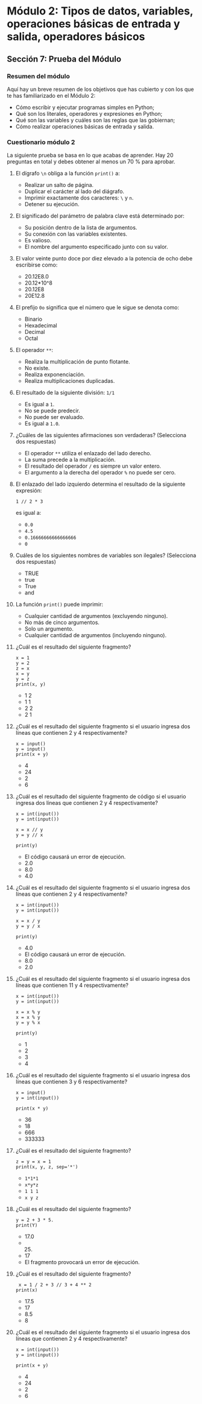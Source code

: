 # Módulo 2: Tipos de datos, variables, operaciones básicas de entrada y salida, operadores básicos 
## Sección 7: Prueba del Módulo


### Resumen del módulo

Aquí hay un breve resumen de los objetivos que has cubierto y con los que te has familiarizado en el Módulo 2:

* Cómo escribir y ejecutar programas simples en Python;
* Qué son los literales, operadores y expresiones en Python;
* Qué son las variables y cuáles son las reglas que las gobiernan;
* Cómo realizar operaciones básicas de entrada y salida.


### Cuestionario módulo 2

La siguiente prueba se basa en lo que acabas de aprender. Hay 20 preguntas en total y debes obtener al menos un 70 % para aprobar.

1. El dígrafo `\n` obliga a la función `print()` a:

    * Realizar un salto de página.
    * Duplicar el carácter al lado del diágrafo.
    * Imprimir exactamente dos caracteres: `\` y `n`.
    * Detener su ejecución.

2. El significado del parámetro de palabra clave está determinado por:

    * Su posición dentro de la lista de argumentos.
    * Su conexión con las variables existentes.
    * Es valioso.
    * El nombre del argumento especificado junto con su valor.

3. El valor veinte punto doce por diez elevado a la potencia de ocho debe escribirse como:

    * 20.12E8.0
    * 20.12*10^8
    * 20.12E8
    * 20E12.8

4. El prefijo `0o` significa que el número que le sigue se denota como:

    * Binario
    * Hexadecimal
    * Decimal
    * Octal

5. El operador `**`:

    * Realiza la multiplicación de punto flotante.
    * No existe.
    * Realiza exponenciación.
    * Realiza multiplicaciones duplicadas.

6. El resultado de la siguiente división: `1/1`

    * Es igual a `1`.
    * No se puede predecir.
    * No puede ser evaluado.
    * Es igual a `1.0`.

7. ¿Cuáles de las siguientes afirmaciones son verdaderas?  (Selecciona dos respuestas)

    * El operador `**` utiliza el enlazado del lado derecho.
    * La suma precede a la multiplicación.
    * El resultado del operador `/` es siempre un valor entero.
    * El argumento a la derecha del operador `%` no puede ser cero.

8. El enlazado del lado izquierdo determina el resultado de la siguiente expresión:

    ```
    1 // 2 * 3
    ```
    es igual a:

    * `0.0`
    * `4.5`
    * `0.16666666666666666`
    * `0`

9. Cuáles de los siguientes nombres de variables son ilegales?  (Selecciona dos respuestas)

    * TRUE
    * true
    * True
    * and

10. La función `print()` puede imprimir:

    * Cualquier cantidad de argumentos (excluyendo ninguno).
    * No más de cinco argumentos.
    * Solo un argumento.
    * Cualquier cantidad de argumentos (incluyendo ninguno).

11. ¿Cuál es el resultado del siguiente fragmento?

    ```
    x = 1
    y = 2
    z = x
    x = y
    y = z
    print(x, y)
    ```

    * 1 2
    * 1 1
    * 2 2
    * 2 1

12. ¿Cuál es el resultado del siguiente fragmento si el usuario ingresa dos líneas que contienen 2 y 4 respectivamente?

    ```
    x = input()
    y = input()
    print(x + y)
    ```

    * 4
    * 24
    * 2
    * 6

13. ¿Cuál es el resultado del siguiente fragmento de código si el usuario ingresa dos líneas que contienen 2 y 4 respectivamente?

    ```
    x = int(input())
    y = int(input())

    x = x // y
    y = y // x

    print(y)
    ```

    * El código causará un error de ejecución.
    * 2.0
    * 8.0
    * 4.0

14. ¿Cuál es el resultado del siguiente fragmento si el usuario ingresa dos líneas que contienen 2 y 4 respectivamente?

    ```
    x = int(input())
    y = int(input())

    x = x / y
    y = y / x

    print(y)
    ```

    * 4.0
    * El código causará un error de ejecución.
    * 8.0
    * 2.0

15. ¿Cuál es el resultado del siguiente fragmento si el usuario ingresa dos líneas que contienen 11 y 4 respectivamente?

    ```
    x = int(input())
    y = int(input())

    x = x % y
    x = x % y
    y = y % x

    print(y)
    ```

    * 1
    * 2
    * 3
    * 4

16. ¿Cuál es el resultado del siguiente fragmento si el usuario ingresa dos líneas que contienen 3 y 6 respectivamente?

    ```
    x = input()
    y = int(input())

    print(x * y)
    ```

    * 36
    * 18
    * 666
    * 333333

17. ¿Cuál es el resultado del siguiente fragmento?

    ```
    z = y = x = 1
    print(x, y, z, sep='*') 
    ```

    * `1*1*1`
    * `x*y*z`
    * `1 1 1`
    * `x y z`

18. ¿Cuál es el resultado del siguiente fragmento?

    ```
    y = 2 + 3 * 5.
    print(Y)
    ```

    * 17.0
    * 25.
    * 17
    * El fragmento provocará un error de ejecución.

19. ¿Cuál es el resultado del siguiente fragmento?

    ```
     x = 1 / 2 + 3 // 3 + 4 ** 2
    print(x) 
    ```

    * 17.5
    * 17
    * 8.5
    * 8

20. ¿Cuál es el resultado del siguiente fragmento si el usuario ingresa dos líneas que contienen 2 y 4 respectivamente?

    ```
    x = int(input())
    y = int(input())
 
    print(x + y) 
    ```

    * 4
    * 24
    * 2
    * 6
